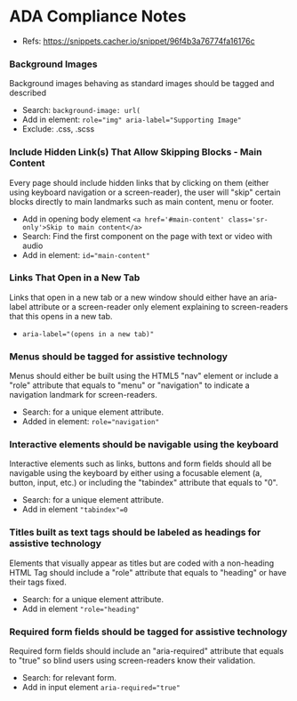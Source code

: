 # ADA Compliance Notes

* Refs: https://snippets.cacher.io/snippet/96f4b3a76774fa16176c

### Background Images

Background images behaving as standard images should be tagged and described
* Search: ```background-image: url(```
* Add in element: ```role="img" aria-label="Supporting Image"```
* Exclude: .css, .scss

### Include Hidden Link(s) That Allow Skipping Blocks - Main Content
Every page should include hidden links that by clicking on them (either using keyboard navigation or a screen-reader), the user will "skip" certain blocks directly to main landmarks such as main content, menu or footer.

* Add in opening body element ```<a href='#main-content' class='sr-only'>Skip to main content</a>```
* Search: Find the first component on the page with text or video with audio
* Add in element: ```id="main-content"```

### Links That Open in a New Tab
Links that open in a new tab or a new window should either have an aria-label attribute or a screen-reader only element explaining to screen-readers that this opens in a new tab.

* ```aria-label="(opens in a new tab)"```

### Menus should be tagged for assistive technology

Menus should either be built using the HTML5 "nav" element or include a "role" attribute that equals to "menu" or "navigation" to indicate a navigation landmark for screen-readers.

* Search: for a unique element attribute. 
* Added in element: ```role="navigation"```

### Interactive elements should be navigable using the keyboard
Interactive elements such as links, buttons and form fields should all be navigable using the keyboard by either using a focusable element (a, button, input, etc.) or including the "tabindex" attribute that equals to "0".

* Search: for a unique element attribute. 
* Add in element ```"tabindex"=0```

### Titles built as text tags should be labeled as headings for assistive technology
Elements that visually appear as titles but are coded with a non-heading HTML Tag should include a "role" attribute that equals to "heading" or have their tags fixed.

* Search: for a unique element attribute. 
* Add in element ```"role="heading"```

### Required form fields should be tagged for assistive technology
Required form fields should include an "aria-required" attribute that equals to "true" so blind users using screen-readers know their validation.

* Search: for relevant form. 
* Add in input element ```aria-required="true"```
